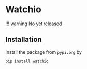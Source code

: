 # Watchio

!!! warning
    No yet released

## Installation

Install the package from `pypi.org` by

    pip install watchio

